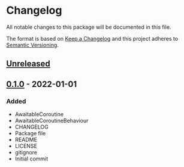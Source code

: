 # Changelog
All notable changes to this package will be documented in this file.

The format is based on [Keep a Changelog](http://keepachangelog.com/en/1.0.0/)
and this project adheres to [Semantic Versioning](http://semver.org/spec/v2.0.0.html).

## [Unreleased]

## [0.1.0] - 2022-01-01
### Added
- AwaitableCoroutine
- AwaitableCoroutineBehaviour
- CHANGELOG
- Package file
- README
- LICENSE
- gitignore
- Initial commit

[Unreleased]: https://github.com/HyagoOliveira/AwaitableCoroutines/compare/0.1.0...main
[0.1.0]: https://github.com/HyagoOliveira/AwaitableCoroutines/tree/0.1.0/